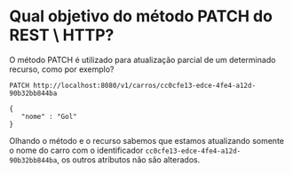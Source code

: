 # Qual objetivo do método PATCH do REST \ HTTP?

O método PATCH é utilizado para atualização parcial de um determinado recurso, como por exemplo?

```
PATCH http://localhost:8080/v1/carros/cc0cfe13-edce-4fe4-a12d-90b32bb844ba

{
   "nome" : "Gol"
}
```

Olhando o método e o recurso sabemos que estamos atualizando somente o nome do carro com o identificador 
`cc0cfe13-edce-4fe4-a12d-90b32bb844ba`, os outros atributos não são alterados.